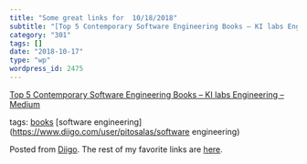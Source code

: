 ```yaml
---
title: "Some great links for  10/18/2018"
subtitle: "[Top 5 Contemporary Software Engineering Books – KI labs Engineering – Medium](https://medium.com/ki..."
category: "301"
tags: []
date: "2018-10-17"
type: "wp"
wordpress_id: 2475
---
```

[Top 5 Contemporary Software Engineering Books – KI labs Engineering – Medium](https://medium.com/ki-labs-engineering/top-5-contemporary-software-engineering-books-8b5ca6a28e83?source=userActivityShare-d383785221d0-1539780770) 

 tags: [books](https://www.diigo.com/user/pitosalas/books) [software engineering](https://www.diigo.com/user/pitosalas/software engineering)

Posted from [Diigo](https://www.diigo.com). The rest of my favorite links are [here](https://www.diigo.com/user/pitosalas).